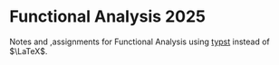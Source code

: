 
# Functional Analysis 2025

Notes and ,assignments for Functional Analysis using [typst](https://typst.app/) instead of $\LaTeX$.

